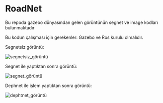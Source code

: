 # RoadNet

Bu repoda gazebo dünyasından gelen görüntünün segnet ve image kodları bulunmaktadır


Bu kodun çalışması için gerekenler:
Gazebo ve Ros kurulu olmalıdır.

Segnetsiz görüntü:

![segnetsiz_görüntü](notsegnet.png)


Segnet ile yaptıktan sonra görüntü:

![segnet_görüntü](segnet.png)

Dephnet ile işlem yaptıktan sonra görüntü:

![dephtnet_görüntü](depthnet.png)
